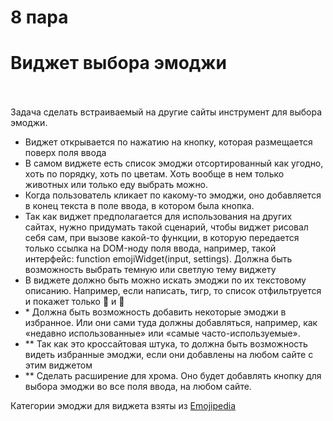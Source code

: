 
<h1>8 пара</h1>

<h1>Виджет выбора эмоджи</h1><br>
<br>
Задача сделать встраиваемый на другие сайты инструмент для выбора эмоджи.
<br>
<ul>
<li>Виджет открывается по нажатию на кнопку, которая размещается поверх поля ввода</li>
<li>В самом виджете есть список эмоджи отсортированный как угодно, хоть по порядку, хоть по цветам. Хоть вообще в нем только животных или только еду выбрать можно. 
<li>Когда пользователь кликает по какому-то эмоджи, оно добавляется в конец текста в поле ввода, в котором была кнопка.</li>
<li>Так как виджет предполагается для использования на других сайтах, нужно придумать такой сценарий, чтобы виджет рисовал себя сам, при вызове какой-то функции, в которую передается только ссылка на DOM-ноду поля ввода, например, такой интерфейс: function emojiWidget(input, settings).
Должна быть возможность выбрать темную или светлую тему виджету</li>
<li>В виджете должно быть можно искать эмоджи по их текстовому описанию. Например, если написать, тигр, то список отфильтруется и покажет только 🐅 и 🐯</li>
<li>* Должна быть возможность добавить некоторые эмоджи в избранное. Или они сами туда должны добавляться, например, как «недавно использованные» или «самые часто-используемые».</li>
<li>** Так как это кроссайтовая штука, то должна быть возможность видеть избранные эмоджи, если они добавлены на любом сайте с этим виджетом</li>
<li>** Сделать расширение для хрома. Оно будет добавлять кнопку для выбора эмоджи во все поля ввода, на любом сайте.</li>
</ul>

Категории эмоджи для виджета взяты из [Emojipedia](https://emojipedia.org/categories/)
